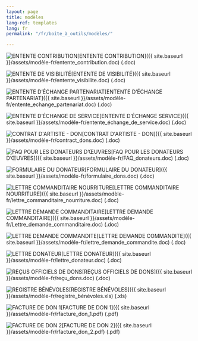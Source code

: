 ```yaml
---
layout: page
title: modèles
lang-ref: templates
lang: fr
permalink: "/fr/boîte_à_outils/modèles/"

---
```

<img class="doc" src="{{ site.baseurl }}/assets/img/archive.svg" alt="ENTENTE CONTRIBUTION"/>[ENTENTE CONTRIBUTION]({{ site.baseurl }}/assets/modèle-fr/entente_contribution.doc) (.doc)

<img class="doc" src="{{ site.baseurl }}/assets/img/archive.svg" alt="ENTENTE DE VISIBILITÉ"/>[ENTENTE DE VISIBILITÉ]({{ site.baseurl }}/assets/modèle-fr/entente_visibilite.doc) (.doc)

<img class="doc" src="{{ site.baseurl }}/assets/img/archive.svg" alt="ENTENTE D’ÉCHANGE PARTENARIAT"/>[ENTENTE D’ÉCHANGE PARTENARIAT]({{ site.baseurl }}/assets/modèle-fr/entente_echange_partenariat.doc) (.doc)

<img class="doc" src="{{ site.baseurl }}/assets/img/archive.svg" alt="ENTENTE D’ÉCHANGE DE SERVICE"/>[ENTENTE D’ÉCHANGE SERVICE]({{ site.baseurl }}/assets/modèle-fr/entente_échange_de_service.doc) (.doc)

<img class="doc" src="{{ site.baseurl }}/assets/img/archive.svg" alt="CONTRAT D'ARTISTE - DON"/>[CONTRAT D'ARTISTE - DON]({{ site.baseurl }}/assets/modèle-fr/contract_dons.doc) (.doc)

<img class="doc" src="{{ site.baseurl }}/assets/img/archive.svg" alt="FAQ POUR LES DONATEURS D’ŒUVRES"/>[FAQ POUR LES DONATEURS D’ŒUVRES]({{ site.baseurl }}/assets/modèle-fr/FAQ_donateurs.doc) (.doc)

<img class="doc" src="{{ site.baseurl }}/assets/img/archive.svg" alt="FORMULAIRE DU DONATEUR"/>[FORMULAIRE DU DONATEUR]({{ site.baseurl }}/assets/modèle-fr/formulaire_dons.doc) (.doc)

<img class="doc" src="{{ site.baseurl }}/assets/img/archive.svg" alt="LETTRE COMMANDITAIRE NOURRITURE"/>[LETTRE COMMANDITAIRE NOURRITURE]({{ site.baseurl }}/assets/modèle-fr/lettre_commanditaire_nourriture.doc) (.doc)

<img class="doc" src="{{ site.baseurl }}/assets/img/archive.svg" alt="LETTRE DEMANDE COMMANDITAIRE"/>[LETTRE DEMANDE COMMANDITAIRE]({{ site.baseurl }}/assets/modèle-fr/Lettre_demande_commanditaire.doc) (.doc)

<img class="doc" src="{{ site.baseurl }}/assets/img/archive.svg" alt="LETTRE DEMANDE COMMANDITE"/>[LETTRE DEMANDE COMMANDITE]({{ site.baseurl }}/assets/modèle-fr/lettre_demande_commandite.doc) (.doc)

<img class="doc" src="{{ site.baseurl }}/assets/img/archive.svg" alt="LETTRE DONATEUR"/>[LETTRE DONATEUR]({{ site.baseurl }}/assets/modèle-fr/lettre_donateur.doc) (.doc)

<img class="doc" src="{{ site.baseurl }}/assets/img/archive.svg" alt="REÇUS OFFICIELS DE DONS"/>[REÇUS OFFICIELS DE DONS]({{ site.baseurl }}/assets/modèle-fr/reçu_dons.doc) (.doc)

<img class="doc" src="{{ site.baseurl }}/assets/img/archive.svg" alt="REGISTRE BÉNÉVOLES"/>[REGISTRE BÉNÉVOLES]({{ site.baseurl }}/assets/modèle-fr/registre_bénévoles.xls) (.xls)

<img class="doc" src="{{ site.baseurl }}/assets/img/archive.svg" alt="FACTURE DE DON 1"/>[FACTURE DE DON 1]({{ site.baseurl }}/assets/modèle-fr/rfacture_don_1.pdf) (.pdf)

<img class="doc" src="{{ site.baseurl }}/assets/img/archive.svg" alt="FACTURE DE DON 2"/>[FACTURE DE DON 2]({{ site.baseurl }}/assets/modèle-fr/rfacture_don_2.pdf) (.pdf)